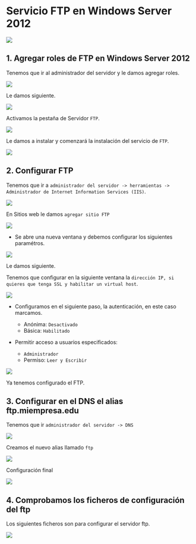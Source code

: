 # Servicio FTP en Windows Server 2012

![](img/000.png)

## 1. Agregar roles de FTP en Windows Server 2012

Tenemos que ir al administrador del servidor y le damos agregar roles.

![](img/001.png)

Le damos siguiente.

![](img/002.png)

Activamos la pestaña de Servidor `FTP`.

![](img/003.png)

Le damos a instalar y comenzará la instalación del servicio de `FTP`.

![](img/004.png)

## 2. Configurar FTP

Tenemos que ir a `administrador del servidor -> herramientas -> Administrador de Internet Information Services (IIS)`.

![](img/005.png)

En Sitios web le damos `agregar sitio FTP`

![](img/006.png)

- Se abre una nueva ventana y debemos configurar los siguientes paramétros.

![](img/007.png)

Le damos siguiente.

Tenemos que configurar en la siguiente ventana la `dirección IP, si quieres que tenga SSL y habilitar un virtual host`.

![](img/008.png)

- Configuramos en el siguiente paso, la autenticación, en este caso marcamos.
    - Anónima: `Desactivado`
    - Básica: `Habilitado`

- Permitir acceso a usuarios especificados:
    - `Administrador`
    - Permiso: `Leer y Escribir`

![](img/009.png)

Ya tenemos configurado el FTP.


## 3. Configurar en el DNS el alias ftp.miempresa.edu

Tenemos que ir `administrador del servidor -> DNS`

![](img/011.png)

Creamos el nuevo alias llamado `ftp`

![](img/012.png)

Configuración final

![](img/013.png)

## 4. Comprobamos los ficheros de configuración del ftp

Los siguientes ficheros son para configurar el servidor ftp.

![](img/010.png)
